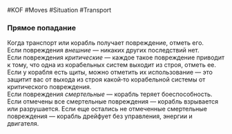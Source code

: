 #KOF #Moves #Situation #Transport 

### Прямое попадание  
Когда транспорт или корабль получает повреждение,  отметь его.  
Если повреждения *внешние* — никаких других последствий нет.  
Если повреждения *критические*  — каждое такое  повреждение приводит к тому, что одна из корабельных систем выходит из строя, отметь ее. Если у корабля  есть щиты, можно отметить их  использование  — это  защитит вас от выхода из строя какой‑то корабельной  системы от критического повреждения.  
Если повреждения *смертельные* — корабль теряет боеспособность. Если отмечены все смертельные повреждения  — корабль взрывается или  разрушается. Если  еще  остались не  отмеченные смертельные повреждения  — корабль дрейфует без  управления, энергии  и двигателя.